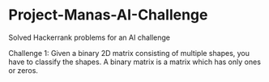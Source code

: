# Project-Manas-AI-Challenge
Solved Hackerrank problems for an AI challenge

Challenge 1: Given a binary 2D matrix consisting of multiple shapes, you have to classify the shapes. A binary matrix is a matrix which has only ones or zeros.
